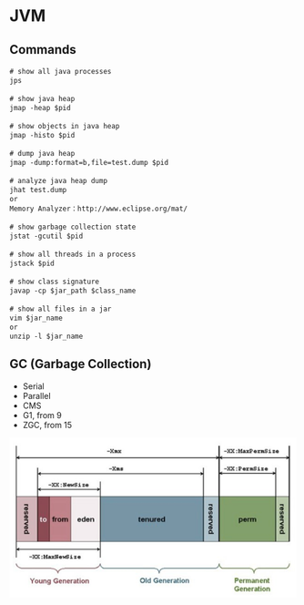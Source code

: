 # JVM

## Commands
```
# show all java processes
jps

# show java heap
jmap -heap $pid

# show objects in java heap
jmap -histo $pid

# dump java heap
jmap -dump:format=b,file=test.dump $pid

# analyze java heap dump
jhat test.dump
or
Memory Analyzer：http://www.eclipse.org/mat/

# show garbage collection state
jstat -gcutil $pid

# show all threads in a process
jstack $pid

# show class signature
javap -cp $jar_path $class_name

# show all files in a jar
vim $jar_name
or
unzip -l $jar_name
```

## GC (Garbage Collection)
- Serial
- Parallel
- CMS
- G1, from 9
- ZGC, from 15

![GC](https://github.com/barneywill/bigdata_demo/blob/main/imgs/gc.jpg)
